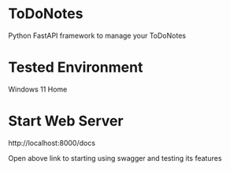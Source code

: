 # ToDoNotes
Python FastAPI framework to manage your ToDoNotes

# Tested Environment
Windows 11 Home

# Start Web Server
http://localhost:8000/docs

Open above link to starting using swagger and testing its features
